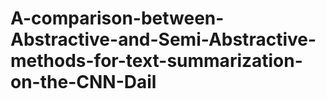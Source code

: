 # A-comparison-between-Abstractive-and-Semi-Abstractive-methods-for-text-summarization-on-the-CNN-Dail